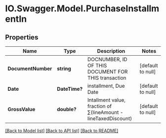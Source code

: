 # IO.Swagger.Model.PurchaseInstallmentIn
## Properties

Name | Type | Description | Notes
------------ | ------------- | ------------- | -------------
**DocumentNumber** | **string** | DOCNUMBER, ID OF THIS DOCUMENT FOR THIS transaction | [default to null]
**Date** | **DateTime?** | installment, Due Date | [default to null]
**GrossValue** | **double?** | Intallment value, fraction of  ∑(lineAmount - lineTaxedDiscount) | [default to null]

[[Back to Model list]](../README.md#documentation-for-models) [[Back to API list]](../README.md#documentation-for-api-endpoints) [[Back to README]](../README.md)

